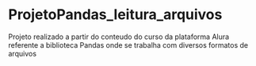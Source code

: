 # ProjetoPandas_leitura_arquivos

Projeto realizado a partir do conteudo do curso da plataforma Alura referente a biblioteca Pandas onde se trabalha com diversos formatos de arquivos

